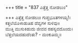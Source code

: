 +++
title = "837 ಎತ್ತೆತ್ತ ನೋಡಲುಂ"

+++
ಎತ್ತೆತ್ತ ನೋಡಲುಂ ಗುಪ್ತಭೂತಗಳಯ್ಯ!।  
ಕತ್ತಲೆಯೊಳಾಡುತಿಹ ದೆವ್ವಗಳ ಸುಳಿವು॥  
ಮುತ್ತಿ ಮುಸುಕಿಹುದು ಜೀವವ ರಹಸ್ಯವದೊಂದು।  
ಬೆತ್ತಲೆಯದಹುದೆಂತು? - ಮಂಕುತಿಮ್ಮ॥  
